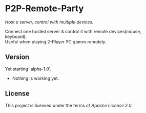 # P2P-Remote-Party
*Host a server, control with multiple devices.*

Connect one hosted server & control it with remote devices(mouse, keyboard).  
Useful when playing 2-Player PC games remotely.

Version
---
Yet starting 'alpha-1.0'.
- Nothing is working yet.

License
---
This project is licensed under the terms of *Apache License 2.0*
